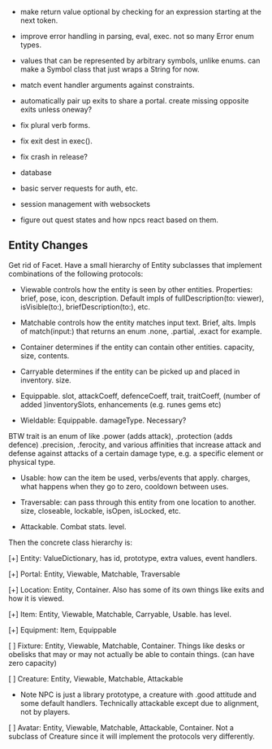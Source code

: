 - make return value optional by checking for an expression starting at the next token.

- improve error handling in parsing, eval, exec. not so many Error enum types.

- values that can be represented by arbitrary symbols, unlike enums. can make a Symbol class
  that just wraps a String for now.
  
- match event handler arguments against constraints.

- automatically pair up exits to share a portal. create missing opposite exits unless oneway?

- fix plural verb forms.

- fix exit dest in exec().

- fix crash in release?

- database

- basic server requests for auth, etc.

- session management with websockets

- figure out quest states and how npcs react based on them.

## Entity Changes

Get rid of Facet. Have a small hierarchy of Entity subclasses that implement
combinations of the following protocols:

- Viewable controls how the entity is seen by other entities. Properties: brief, pose, icon, description. Default impls of fullDescription(to: viewer), isVisible(to:), briefDescription(to:), etc.

- Matchable controls how the entity matches input text. Brief, alts. Impls of match(input:) that returns an enum .none, .partial, .exact for example.

- Container determines if the entity can contain other entities. capacity, size, contents.

- Carryable determines if the entity can be picked up and placed in inventory. size.

- Equippable. slot, attackCoeff, defenceCoeff, trait, traitCoeff, (number of added )inventorySlots, enhancements (e.g. runes gems etc)

- Wieldable: Equippable. damageType. Necessary?

BTW trait is an enum of like .power (adds attack), .protection (adds defence) .precision, .ferocity, and various affinities that increase attack and defense against attacks of a certain damage type, e.g. a specific element or physical type.

- Usable: how can the item be used, verbs/events that apply. charges, what happens when they go to zero, cooldown between uses.

- Traversable: can pass through this entity from one location to another. size, closeable, lockable, isOpen, isLocked, etc.

- Attackable. Combat stats. level.

Then the concrete class hierarchy is:

[+] Entity: ValueDictionary, has id, prototype, extra values, event handlers.

[+] Portal: Entity, Viewable, Matchable, Traversable

[+] Location: Entity, Container. Also has some of its own things like exits and how it is viewed.

[+] Item: Entity, Viewable, Matchable, Carryable, Usable. has level.

[+] Equipment: Item, Equippable

[ ] Fixture: Entity, Viewable, Matchable, Container. Things like desks or obelisks that may or may not actually be able to contain things. (can have zero capacity)

[ ] Creature: Entity, Viewable, Matchable, Attackable

- Note NPC is just a library prototype, a creature with .good attitude and some default handlers. Technically attackable except due to alignment, not by players.

[ ] Avatar: Entity, Viewable, Matchable, Attackable, Container. Not a subclass of Creature since it will implement the protocols very differently.


